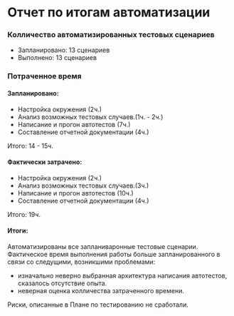 # Отчет по итогам автоматизации

### Колличество автоматизированных тестовых сценариев
* Запланировано: 13 сценариев
* Выполнено: 13 сценариев
### Потраченное время
#### Запланировано:
* Настройка окружения (2ч.)
* Анализ возможных тестовых случаев.(1ч. - 2ч.)
* Написание и прогон автотестов (7ч.)
* Составление отчетной документации (4ч.)

Итого: 14 - 15ч.
#### Фактически затрачено:
* Настройка окружения (2ч.)
* Анализ возможных тестовых случаев.(3ч.)
* Написание и прогон автотестов (10ч.)
* Составление отчетной документации (4ч.)

Итого:  19ч.


#### Итоги:
Автоматизированы все запланиваронные тестовые сценарии. Фактическое время выполнения работы больше запланированного в 
связи со следущими, возникшими проблемами:

* изначально неверно выбранная архитектура написания автотестов, сказалось отсутствие опыта.
* неверная оценка колличества затраченного времени.

Риски, описанные в Плане по тестированию не сработали.
